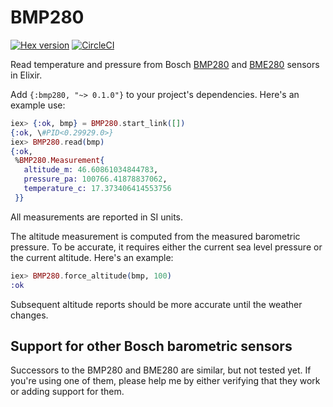 # BMP280

[![Hex version](https://img.shields.io/hexpm/v/bmp280.svg "Hex version")](https://hex.pm/packages/bmp280)
[![CircleCI](https://circleci.com/gh/fhunleth/bmp280.svg?style=svg)](https://circleci.com/gh/fhunleth/bmp280)

Read temperature and pressure from Bosch
[BMP280](https://www.bosch-sensortec.com/products/environmental-sensors/pressure-sensors/pressure-sensors-bmp280-1.html)
and
[BME280](https://www.bosch-sensortec.com/products/environmental-sensors/humidity-sensors-bme280/)
sensors in Elixir.

Add `{:bmp280, "~> 0.1.0"}` to your project's dependencies. Here's an example
use:

```elixir
iex> {:ok, bmp} = BMP280.start_link([])
{:ok, \#PID<0.29929.0>}
iex> BMP280.read(bmp)
{:ok,
 %BMP280.Measurement{
   altitude_m: 46.60861034844783,
   pressure_pa: 100766.41878837062,
   temperature_c: 17.373406414553756
 }}
```

All measurements are reported in SI units.

The altitude measurement is computed from the measured barometric pressure. To
be accurate, it requires either the current sea level pressure or the current
altitude. Here's an example:

```elixir
iex> BMP280.force_altitude(bmp, 100)
:ok
```

Subsequent altitude reports should be more accurate until the weather changes.

## Support for other Bosch barometric sensors

Successors to the BMP280 and BME280 are similar, but not tested yet. If you're
using one of them, please help me by either verifying that they work or adding
support for them.

